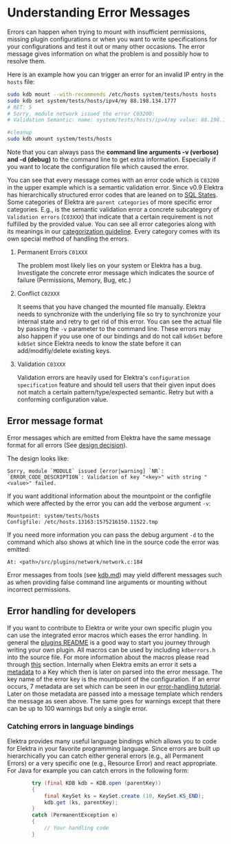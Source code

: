 # Understanding Error Messages

Errors can happen when trying to mount with insufficient permissions, missing plugin configurations or when you want to write
specifications for your configurations and test it out or many other occasions. The error message gives information on what the problem is and possibly how
to resolve them.

Here is an example how you can trigger an error for an invalid IP entry in the `hosts` file:

```sh
sudo kdb mount --with-recommends /etc/hosts system/tests/hosts hosts
sudo kdb set system/tests/hosts/ipv4/my 88.198.134.1777
# RET: 5
# Sorry, module network issued the error C03200:
# Validation Semantic: name: system/tests/hosts/ipv4/my value: 88.198.134.1777 message: Name or service not known

#cleanup
sudo kdb umount system/tests/hosts
```

Note that you can always pass the **command line arguments -v (verbose) and -d (debug)** to the command line to get
extra information. Especially if you want to locate the configuration file which caused the error.

You can see that every message comes with an error code which is `C03200` in the upper example which is a semantic validation error.
Since v0.9 Elektra has hierarchically structured error codes that are leaned on to [SQL States](https://en.wikipedia.org/wiki/SQLSTATE).
Some categories of Elektra are `parent categories` of more specific error categories. E.g., is the
semantic validation error a concrete subcategory of `Validation errors` (`C03XXX`) that indicate that a certain requirement is not fulfilled
by the provided value.
You can see all error categories along with its meanings in our [categorization guideline](../dev/error-categorization.md).
Every category comes with its own special method of handling the errors.

1. Permanent Errors `C01XXX`

   The problem most likely lies on your system or Elektra has a bug. Investigate the concrete error message
   which indicates the source of failure (Permissions, Memory, Bug, etc.)

2. Conflict `C02XXX`

   It seems that you have changed the mounted file manually. Elektra needs to synchronize with the underlying file
   so try to synchronize your internal state and retry to get rid of this error. You can see the actual file
   by passing the `-v` parameter to the command line. These errors may also happen if you use one of our bindings
   and do not call `kdbGet` before `kdbSet` since Elektra needs to know the state before it can add/modifiy/delete
   existing keys.

3. Validation `C03XXX`

   Validation errors are heavily used for Elektra's `configuration specification`
   feature and should tell users that their given input does not match a certain
   pattern/type/expected semantic. Retry but with a conforming configuration value.

## Error message format

Error messages which are emitted from Elektra have the same message format for all errors
(See [design decision](../decisions/error_message_format.md)).

The design looks like:

```
Sorry, module `MODULE` issued [error|warning] `NR`:
`ERROR_CODE_DESCRIPTION`: Validation of key "<key>" with string "<value>" failed.
```

If you want additional information about the mountpoint or the configfile which
were affected by the error you can add the verbose argument `-v`:

```
Mountpoint: system/tests/hosts
Configfile: /etc/hosts.13163:1575216150.11522.tmp
```

If you need more information you can pass the debug argument `-d` to the command which also shows at which line in the source code
the error was emitted:

```
At: <path>/src/plugins/network/network.c:184
```

Error messages from tools (see [kdb.md](/doc/help/kdb.md)) may yield different messages such as when providing false command line arguments
or mounting without incorrect permissions.

## Error handling for developers

If you want to contribute to Elektra or write your own specific plugin you can use the integrated error macros which
eases the error handling. In general the [plugins README](plugins.md) is a good way to start you journey through writing your own plugin.
All macros can be used by including `kdberrors.h` into the source file.
For more information about the macros please read through [this](plugins.md#elektra_set_concrete_type_error) section.
Internally when Elektra emits an error it sets a [metadata](/doc/dev/metadata.md) to a Key which then is later on parsed into the error message.
The key name of the error key is the mountpoint of the configuration. If an error occurs, 7 metadata are set which can be seen in our
[error-handling tutorial](../dev/error-handling.md). Later on those metadata are passed into a message template which renders the message
as seen above. The same goes for warnings except that there can be up to 100 warnings but only a single error.

### Catching errors in language bindings

Elektra provides many useful language bindings which allows you to code for Elektra in your favorite programming language.
Since errors are built up hierarchically you can catch either general errors (e.g., all Permanent Errors) or a very specific one (e.g., Resource Error)
and react appropriate. For Java for example you can catch errors in the following form:

```java
		try (final KDB kdb = KDB.open (parentKey))
		{
			final KeySet ks = KeySet.create (10, KeySet.KS_END);
            kdb.get (ks, parentKey);
		}
		catch (PermanentException e)
		{
			// Your handling code
		}
```

